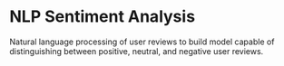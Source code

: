# NLP Sentiment Analysis
Natural language processing of user reviews to build model capable of distinguishing between positive, neutral, and negative user reviews.